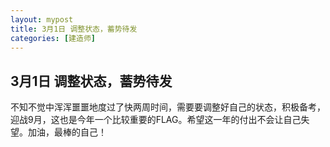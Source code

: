 ```yaml
---
layout: mypost
title: 3月1日 调整状态，蓄势待发
categories: [建造师]
---
```

## 3月1日 调整状态，蓄势待发
 不知不觉中浑浑噩噩地度过了快两周时间，需要要调整好自己的状态，积极备考，迎战9月，这也是今年一个比较重要的FLAG。希望这一年的付出不会让自己失望。加油，最棒的自己！